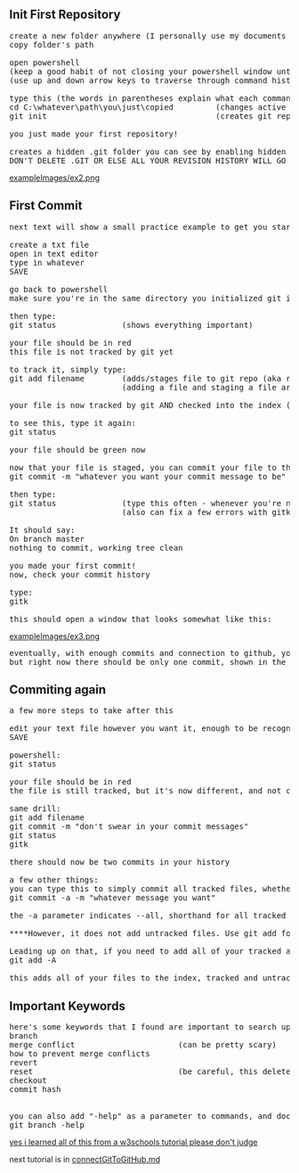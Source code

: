 ## Init First Repository
<pre>
create a new folder anywhere (I personally use my documents folder)
copy folder's path

open powershell
(keep a good habit of not closing your powershell window until signing out, since it's important to keep a log of your past commands)
(use up and down arrow keys to traverse through command history)

type this (the words in parentheses explain what each command does):
cd C:\whatever\path\you\just\copied         (changes active directory)
git init                                    (creates git repository in directory)

you just made your first repository!

creates a hidden .git folder you can see by enabling hidden files in the view dropdown  
DON'T DELETE .GIT OR ELSE ALL YOUR REVISION HISTORY WILL GO BYE BYE  
</pre>

[exampleImages/ex2.png](https://github.com/Ry645/setupGitInstructions/blob/master/exampleImages/ex2.png)


## First Commit
<pre>
next text will show a small practice example to get you started with making commits:

create a txt file
open in text editor
type in whatever
SAVE

go back to powershell
make sure you're in the same directory you initialized git in

then type:
git status              (shows everything important)

your file should be in red
this file is not tracked by git yet

to track it, simply type:
git add filename        (adds/stages file to git repo (aka repository))
                        (adding a file and staging a file are the same thing)

your file is now tracked by git AND checked into the index (the stage)

to see this, type it again:
git status

your file should be green now

now that your file is staged, you can commit your file to the repository:
git commit -m "whatever you want your commit message to be"             (commits a file to a repo with a message - be descriptive! ; -m denotes a parameter, ie a string)

then type:
git status              (type this often - whenever you're not sure what git is doing)
                        (also can fix a few errors with gitk but that's later)

It should say:
On branch master
nothing to commit, working tree clean

you made your first commit!
now, check your commit history

type:
gitk

this should open a window that looks somewhat like this:
</pre>

[exampleImages/ex3.png](https://github.com/Ry645/setupGitInstructions/blob/master/exampleImages/ex3.png)

<pre>
eventually, with enough commits and connection to github, your window will look a lot more like mine,
but right now there should be only one commit, shown in the top-left-corner, next to "master" 
</pre>


## Commiting again
<pre>
a few more steps to take after this

edit your text file however you want it, enough to be recognizably different
SAVE

powershell:
git status

your file should be in red
the file is still tracked, but it's now different, and not checked in

same drill:
git add filename
git commit -m "don't swear in your commit messages"
git status
gitk

there should now be two commits in your history

a few other things:
you can type this to simply commit all tracked files, whether they're staged or not:
git commit -a -m "whatever message you want"

the -a parameter indicates --all, shorthand for all tracked files

****However, it does not add untracked files. Use git add for that instead.

Leading up on that, if you need to add all of your tracked and untracked files to the staging environment (ie a file dump) use this command:
git add -A

this adds all of your files to the index, tracked and untracked
</pre>


## Important Keywords
<pre>
here's some keywords that I found are important to search up (prefacing each with "git"):
branch
merge conflict                      (can be pretty scary)
how to prevent merge conflicts
revert
reset                               (be careful, this deletes revision history - but not your files)
checkout
commit hash


you can also add "-help" as a parameter to commands, and documentation will print for you:
git branch -help
</pre>



[yes i learned all of this from a w3schools tutorial please don't judge](https://www.w3schools.com/git/)


next tutorial is in [connectGitToGitHub.md](connectGitToGitHub.md)
